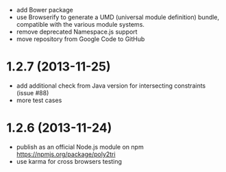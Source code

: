 
- add Bower package
- use Browserify to generate a UMD (universal module definition) bundle, 
  compatible with the various module systems.
- remove deprecated Namespace.js support
- move repository from Google Code to GitHub

<a name="1.2.7"></a>
# 1.2.7 (2013-11-25)

- add additional check from Java version for intersecting constraints (issue #88)
- more test cases

<a name="1.2.6"></a>
# 1.2.6 (2013-11-24)

- publish as an official Node.js module on npm <https://npmjs.org/package/poly2tri>
- use karma for cross browsers testing
